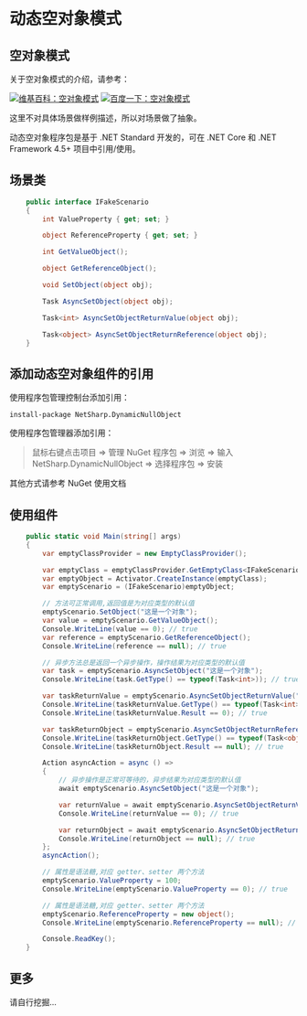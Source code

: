 # 动态空对象模式

## 空对象模式

关于空对象模式的介绍，请参考：

[![维基百科：空对象模式](https://en.wikipedia.org/static/favicon/wikipedia.ico)](https://en.wikipedia.org/wiki/Null_object_pattern)
[![百度一下：空对象模式](https://www.baidu.com/favicon.ico)](https://www.baidu.com/s?ie=utf-8&f=8&rsv_bp=0&rsv_idx=1&tn=baidu&wd=%E7%A9%BA%E5%AF%B9%E8%B1%A1%E6%A8%A1%E5%BC%8F&rsv_pq=80715f4300009be3&rsv_t=0279BNGD7HqWS64dqZ5YH43khzfkbBnq1eKAhtpcS58rKow0eR74iJ%2FAMe0&rqlang=cn&rsv_enter=1&rsv_n=2&rsv_sug3=1)

这里不对具体场景做样例描述，所以对场景做了抽象。

动态空对象程序包是基于 .NET Standard 开发的，可在 .NET Core 和 .NET Framework 4.5+ 项目中引用/使用。 

## 场景类

```C#
    public interface IFakeScenario
    {
        int ValueProperty { get; set; }

        object ReferenceProperty { get; set; }

        int GetValueObject();

        object GetReferenceObject();

        void SetObject(object obj);

        Task AsyncSetObject(object obj);

        Task<int> AsyncSetObjectReturnValue(object obj);

        Task<object> AsyncSetObjectReturnReference(object obj);
    }
```

## 添加动态空对象组件的引用

使用程序包管理控制台添加引用：

```CMD
install-package NetSharp.DynamicNullObject
```

使用程序包管理器添加引用：

> 鼠标右键点击项目 => 管理 NuGet 程序包 => 浏览 => 输入 NetSharp.DynamicNullObject => 选择程序包 => 安装

其他方式请参考 NuGet 使用文档

## 使用组件

```C#
    public static void Main(string[] args)
    {
        var emptyClassProvider = new EmptyClassProvider();

        var emptyClass = emptyClassProvider.GetEmptyClass<IFakeScenario>();
        var emptyObject = Activator.CreateInstance(emptyClass);
        var emptyScenario = (IFakeScenario)emptyObject;

        // 方法可正常调用,返回值是为对应类型的默认值
        emptyScenario.SetObject("这是一个对象");
        var value = emptyScenario.GetValueObject();
        Console.WriteLine(value == 0); // true
        var reference = emptyScenario.GetReferenceObject();
        Console.WriteLine(reference == null); // true

        // 异步方法总是返回一个异步操作，操作结果为对应类型的默认值
        var task = emptyScenario.AsyncSetObject("这是一个对象");
        Console.WriteLine(task.GetType() == typeof(Task<int>)); // true。对于无返回的任务，生成代码返回 Task.FromResult(0)

        var taskReturnValue = emptyScenario.AsyncSetObjectReturnValue("这是一个对象");
        Console.WriteLine(taskReturnValue.GetType() == typeof(Task<int>)); // true
        Console.WriteLine(taskReturnValue.Result == 0); // true

        var taskReturnObject = emptyScenario.AsyncSetObjectReturnReference("这是一个对象");
        Console.WriteLine(taskReturnObject.GetType() == typeof(Task<object>)); // true
        Console.WriteLine(taskReturnObject.Result == null); // true

        Action asyncAction = async () =>
        {
            // 异步操作是正常可等待的，异步结果为对应类型的默认值
            await emptyScenario.AsyncSetObject("这是一个对象");

            var returnValue = await emptyScenario.AsyncSetObjectReturnValue("这是一个对象");
            Console.WriteLine(returnValue == 0); // true

            var returnObject = await emptyScenario.AsyncSetObjectReturnReference("这是一个对象");
            Console.WriteLine(returnObject == null); // true
        };
        asyncAction();

        // 属性是语法糖,对应 getter、setter 两个方法
        emptyScenario.ValueProperty = 100;
        Console.WriteLine(emptyScenario.ValueProperty == 0); // true

        // 属性是语法糖,对应 getter、setter 两个方法
        emptyScenario.ReferenceProperty = new object();
        Console.WriteLine(emptyScenario.ReferenceProperty == null); // true

        Console.ReadKey();
    }
```

## 更多

请自行挖掘...




